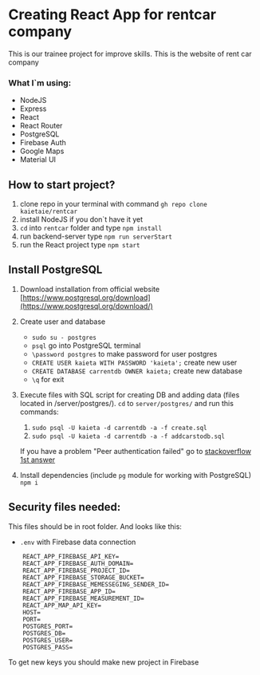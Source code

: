 # Creating React App for rentcar company

This is our trainee project for improve skills.
This is the website of rent car company 

### What I`m using:
* NodeJS 
* Express
* React
* React Router
* PostgreSQL
* Firebase Auth
* Google Maps
* Material UI

## How to start project?

1. clone repo in your terminal with command `gh repo clone kaietaie/rentcar`
2. install NodeJS if you don`t have it yet
3. `cd` into `rentcar` folder and type `npm install`
4. run backend-server type `npm run serverStart`
5. run the React project type `npm start`

## Install PostgreSQL
1. Download installation from official website [https://www.postgresql.org/download](https://www.postgresql.org/download/)
2. Create user and database
    * `sudo su - postgres`
    * `psql` go into PostgreSQL terminal
    * `\password postgres` to make password for user postgres
    * `CREATE USER kaieta WITH PASSWORD 'kaieta';` create new user
    * `CREATE DATABASE carrentdb OWNER kaieta;` create new database
    * `\q` for exit
3. Execute files with SQL script for creating DB and adding data (files located in /server/postgres/). `cd` to `server/postgres/` and run this commands:
    1. `sudo psql -U kaieta -d carrentdb -a -f create.sql`
    2. `sudo psql -U kaieta -d carrentdb -a -f addcarstodb.sql`

    If you have a problem "Peer authentication failed" go to [stackoverflow 1st answer](https://stackoverflow.com/questions/18664074/getting-error-peer-authentication-failed-for-user-postgres-when-trying-to-ge)
4. Install dependencies (include `pg` module for working with PostgreSQL) `npm i`

## Security files needed:
This files should be in root folder. And looks like this: 
* `.env` with Firebase data connection

```
    REACT_APP_FIREBASE_API_KEY=
    REACT_APP_FIREBASE_AUTH_DOMAIN=
    REACT_APP_FIREBASE_PROJECT_ID=
    REACT_APP_FIREBASE_STORAGE_BUCKET=
    REACT_APP_FIREBASE_MEMESSEGING_SENDER_ID=
    REACT_APP_FIREBASE_APP_ID=
    REACT_APP_FIREBASE_MEASUREMENT_ID=
    REACT_APP_MAP_API_KEY=
    HOST=
    PORT=
    POSTGRES_PORT=
    POSTGRES_DB=
    POSTGRES_USER=
    POSTGRES_PASS=
```

To get new keys you should make new project in Firebase
